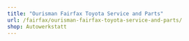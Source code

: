 ```yaml
---
title: "Ourisman Fairfax Toyota Service and Parts"
url: /fairfax/ourisman-fairfax-toyota-service-and-parts/
shop: Autowerkstatt
---
```

